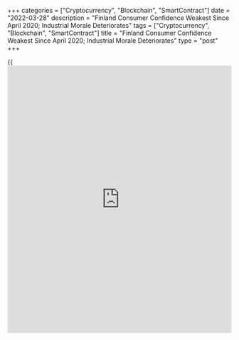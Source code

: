 +++
categories = ["Cryptocurrency", "Blockchain", "SmartContract"]
date = "2022-03-28"
description = "Finland Consumer Confidence Weakest Since April 2020; Industrial Morale Deteriorates"
tags = ["Cryptocurrency", "Blockchain", "SmartContract"]
title = "Finland Consumer Confidence Weakest Since April 2020; Industrial Morale Deteriorates"
type = "post"
+++

{{<iframe id="large-banner" src="https://www.bounty.group/#slide=22.0" width="100%" height="600" scrolling="no" style="border: 0px solid rgb(216, 221, 230); border-radius: 3px;">}}

Finland's consumer confidence deteriorated to the lowest since April
2020, and industrial morale was the weakest since May last year as
expectations eroded sharply due to the war in Ukraine, separate survey
results showed on Monday.

The consumer sentiment index decreased to -10.5 in March from 0.5 in
February, Statistics Finland said.

The latest reading was the weakest since April 2020, when it was -13.9.

Only in April 2020 and in the end of 2008, the consumer confidence were
weaker than in March, the agency said.

Data was collected from 1,014 persons between March 1 and 20.

All the four components weakened in March, expectations concerning
Finland's [economy][1] in 12 months deteriorated most sharply.

The expectations index crashed to -31.0 from -3.1 in the previous month.

Separately, data from the Confederation of Finnish Industries showed
that the manufacturing confidence index fell to 15 in March from a
revised 21.0 in February. The reading was above the long-term average of
1.

The construction confidence indicator fell to 4 in March from 11 in the
previous month. The reading was above the long-term average of -6.

The service sector confidence indicator weakened to 14 in March from 18
in the previous month.

The retail trade confidence fell eight points to -6 in March from 2 in
the prior month, which was above the long-term average of -1.

Operating environment has become very difficult for businesses due to
high uncertainty, high inflation and the Russia-Ukraine war, EK Director
Sami Pakarinen said. Hiring intentions in the construction sector cooled
rapidly as the war began, the official added.

For comments and feedback [contact](https://www.playgroundfx.com/contact/): editorial@rtt[news](https://www.letsplayfx.com/blog/forex-news-website/).com

[Economic News][1]

 **What parts of the world are seeing the best (and worst) economic
performances lately? Click[here][2] to check out our [Econ Scorecard][2]
and find out! See up-to-the-moment [ranking](https://www.playgroundfx.com/blog/crypto-exchange-ranking/)s for the best and worst
performers in [GDP][3], [unemployment rate][4], [inflation][5] and much
more.**

   1. www.rtt[news](https://www.letsplayfx.com/blog/forex-news-website/).com/Content/EconomicNews.aspx
   2. www.rtt[news](https://www.letsplayfx.com/blog/forex-news-website/).com/economic-scorecard/world-rank/industrial-production/highest-performance.aspx
   3. www.rtt[news](https://www.letsplayfx.com/blog/forex-news-website/).com/economic-scorecard/world-rank/GDP/highest-performance.aspx
   4. www.rtt[news](https://www.letsplayfx.com/blog/forex-news-website/).com/economic-scorecard/world-rank/unemployment-rate/lowest-performance.aspx
   5. www.rtt[news](https://www.letsplayfx.com/blog/forex-news-website/).com/economic-scorecard/world-rank/CPI/highest-performance.aspx